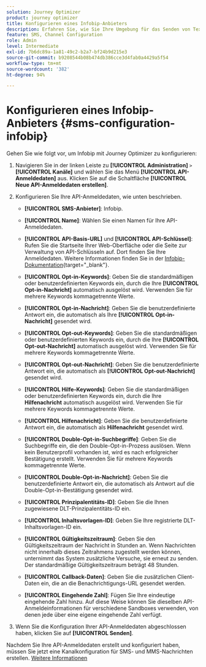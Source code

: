 ```yaml
---
solution: Journey Optimizer
product: journey optimizer
title: Konfigurieren eines Infobip-Anbieters
description: Erfahren Sie, wie Sie Ihre Umgebung für das Senden von Textnachrichten und MMS mit Journey Optimizer mit Infobip konfigurieren
feature: SMS, Channel Configuration
role: Admin
level: Intermediate
exl-id: 7b6dc89a-1a81-49c2-b2a7-bf24b9d215e3
source-git-commit: b9208544b08b474db386cce3d4fab0a4429a5f54
workflow-type: tm+mt
source-wordcount: '382'
ht-degree: 94%

---
```


# Konfigurieren eines Infobip-Anbieters {#sms-configuration-infobip}

Gehen Sie wie folgt vor, um Infobip mit Journey Optimizer zu konfigurieren:

1. Navigieren Sie in der linken Leiste zu **[!UICONTROL Administration]** `>` **[!UICONTROL Kanäle]** und wählen Sie das Menü **[!UICONTROL API-Anmeldedaten]** aus. Klicken Sie auf die Schaltfläche **[!UICONTROL Neue API-Anmeldedaten erstellen]**.

1. Konfigurieren Sie Ihre API-Anmeldedaten, wie unten beschrieben.

   * **[!UICONTROL SMS-Anbieter]**: Infobip.

   * **[!UICONTROL Name]**: Wählen Sie einen Namen für Ihre API-Anmeldedaten.

   * **[!UICONTROL API-Basis-URL]** und **[!UICONTROL API-Schlüssel]**: Rufen Sie die Startseite Ihrer Web-Oberfläche oder die Seite zur Verwaltung von API-Schlüsseln auf. Dort finden Sie Ihre Anmeldedaten. Weitere Informationen finden Sie in der [Infobip-Dokumentation](https://www.infobip.com/docs/api){target="_blank"}.

   * **[!UICONTROL Opt-in-Keywords]**: Geben Sie die standardmäßigen oder benutzerdefinierten Keywords ein, durch die Ihre **[!UICONTROL Opt-in-Nachricht]** automatisch ausgelöst wird. Verwenden Sie für mehrere Keywords kommagetrennte Werte.

   * **[!UICONTROL Opt-in-Nachricht]**: Geben Sie die benutzerdefinierte Antwort ein, die automatisch als Ihre **[!UICONTROL Opt-in-Nachricht]** gesendet wird.

   * **[!UICONTROL Opt-out-Keywords]**: Geben Sie die standardmäßigen oder benutzerdefinierten Keywords ein, durch die Ihre **[!UICONTROL Opt-out-Nachricht]** automatisch ausgelöst wird. Verwenden Sie für mehrere Keywords kommagetrennte Werte.

   * **[!UICONTROL Opt-out-Nachricht]**: Geben Sie die benutzerdefinierte Antwort ein, die automatisch als **[!UICONTROL Opt-out-Nachricht]** gesendet wird.

   * **[!UICONTROL Hilfe-Keywords]**: Geben Sie die standardmäßigen oder benutzerdefinierten Keywords ein, durch die Ihre **Hilfenachricht** automatisch ausgelöst wird. Verwenden Sie für mehrere Keywords kommagetrennte Werte.

   * **[!UICONTROL Hilfenachricht]**: Geben Sie die benutzerdefinierte Antwort ein, die automatisch als **Hilfenachricht** gesendet wird.

   * **[!UICONTROL Double-Opt-in-Suchbegriffe]**: Geben Sie die Suchbegriffe ein, die den Double-Opt-in-Prozess auslösen. Wenn kein Benutzerprofil vorhanden ist, wird es nach erfolgreicher Bestätigung erstellt. Verwenden Sie für mehrere Keywords kommagetrennte Werte.

   * **[!UICONTROL Double-Opt-in-Nachricht]**: Geben Sie die benutzerdefinierte Antwort ein, die automatisch als Antwort auf die Double-Opt-in-Bestätigung gesendet wird.

   * **[!UICONTROL Prinzipalentitäts-ID]**: Geben Sie die Ihnen zugewiesene DLT-Prinzipalentitäts-ID ein.

   * **[!UICONTROL Inhaltsvorlagen-ID]**: Geben Sie Ihre registrierte DLT-Inhaltsvorlagen-ID ein.

   * **[!UICONTROL Gültigkeitszeitraum]**: Geben Sie den Gültigkeitszeitraum der Nachricht in Stunden an. Wenn Nachrichten nicht innerhalb dieses Zeitrahmens zugestellt werden können, unternimmt das System zusätzliche Versuche, sie erneut zu senden. Der standardmäßige Gültigkeitszeitraum beträgt 48 Stunden.

   * **[!UICONTROL Callback-Daten]**: Geben Sie die zusätzlichen Client-Daten ein, die an die Benachrichtigungs-URL gesendet werden.

   * **[!UICONTROL Eingehende Zahl]**: Fügen Sie Ihre eindeutige eingehende Zahl hinzu. Auf diese Weise können Sie dieselben API-Anmeldeinformationen für verschiedene Sandboxes verwenden, von denen jede über eine eigene eingehende Zahl verfügt.

1. Wenn Sie die Konfiguration Ihrer API-Anmeldedaten abgeschlossen haben, klicken Sie auf **[!UICONTROL Senden]**.

Nachdem Sie Ihre API-Anmeldedaten erstellt und konfiguriert haben, müssen Sie jetzt eine Kanalkonfiguration für SMS- und MMS-Nachrichten erstellen. [Weitere Informationen](sms-configuration-surface.md)
